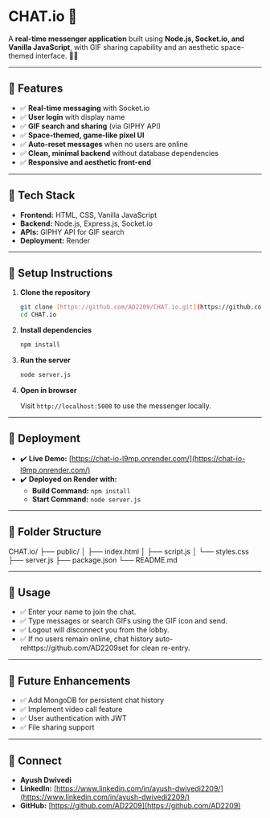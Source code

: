 # CHAT.io 🚀

A **real-time messenger application** built using **Node.js, Socket.io, and Vanilla JavaScript**, with GIF sharing capability and an aesthetic space-themed interface. 🌌✨

---

## 🔷 Features

-   ✅ **Real-time messaging** with Socket.io
-   ✅ **User login** with display name
-   ✅ **GIF search and sharing** (via GIPHY API)
-   ✅ **Space-themed, game-like pixel UI**
-   ✅ **Auto-reset messages** when no users are online
-   ✅ **Clean, minimal backend** without database dependencies
-   ✅ **Responsive and aesthetic front-end**

---

## 🔷 Tech Stack

-   **Frontend:** HTML, CSS, Vanilla JavaScript
-   **Backend:** Node.js, Express.js, Socket.io
-   **APIs:** GIPHY API for GIF search
-   **Deployment:** Render

---

## 🔷 Setup Instructions

1.  **Clone the repository**

    ```bash
    git clone [https://github.com/AD2209/CHAT.io.git](https://github.com/AD2209/CHAT.io.git)
    cd CHAT.io
    ```


2.  **Install dependencies**

    ```bash
    npm install
    ```

3.  **Run the server**

    ```bash
    node server.js
    ```

4.  **Open in browser**

    Visit `http://localhost:5000` to use the messenger locally.

---

## 🔷 Deployment

-   ✔️ **Live Demo:** [https://chat-io-l9mp.onrender.com/](https://chat-io-l9mp.onrender.com/)
-   ✔️ **Deployed on Render with:**
    -   **Build Command:** `npm install`
    -   **Start Command:** `node server.js`

---

## 🔷 Folder Structure
CHAT.io/
├── public/
│   ├── index.html
│   ├── script.js
│   └── styles.css
├── server.js
├── package.json
└── README.md

---

## 🔷 Usage

-   ✅ Enter your name to join the chat.
-   ✅ Type messages or search GIFs using the GIF icon and send.
-   ✅ Logout will disconnect you from the lobby.
-   ✅ If no users remain online, chat history auto-rehttps://github.com/AD2209set for clean re-entry.

---

## 🔷 Future Enhancements

-   ✅ Add MongoDB for persistent chat history
-   ✅ Implement video call feature
-   ✅ User authentication with JWT
-   ✅ File sharing support

---

## 👤 Connect

-   **Ayush Dwivedi**
-   **LinkedIn:** [https://www.linkedin.com/in/ayush-dwivedi2209/](https://www.linkedin.com/in/ayush-dwivedi2209/)
-   **GitHub:** [https://github.com/AD2209](https://github.com/AD2209)
